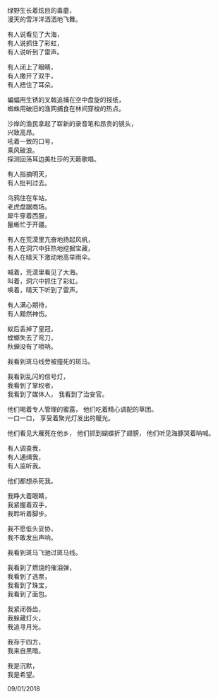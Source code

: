 绿野生长着炫目的毒蘑，  
漫天的雪洋洋洒洒地飞舞。 

有人说看见了大海，  
有人说抓住了彩虹，  
有人说听到了雷声。   

有人闭上了眼睛，   
有人撒开了双手，   
有人捂住了耳朵。   

蝙蝠用生锈的叉戟追捕在空中盘旋的报纸，  
蜘蛛用破旧的渔网捕食在林间穿梭的热点。

沙岸的渔民拿起了崭新的录音笔和昂贵的镜头，  
兴致高昂。  
吼着一致的口号，   
乘风破浪。   
探测回荡耳边美杜莎的天籁歌唱。   

有人指摘明天，   
有人批判过去。   

乌鸦住在车站，  
老虎盘踞商场。   
犀牛穿着西服，  
鬣蜥忙于开疆。    

有人在荒漠里亢奋地扬起风帆，   
有人在洞穴中狂热地挖掘宝藏，   
有人在晴天下激动地高举雨伞。   

喊着，荒漠里看见了大海。     
叫着，洞穴中抓住了彩虹。   
唤着，晴天下听到了雷声。    

有人满心期待，   
有人黯然神伤。   

蚁后丢掉了皇冠，  
螳螂失去了弯刀，  
秋蝉没有了唢呐。   

我看到斑马线旁被撞死的斑马。   

我看到乱闪的信号灯，  
我看到了掌权者，   
我看到了媒体人， 
我看到了治安官。  

他们喝着专人管理的蜜露， 
他们吃着精心调配的草团。  
一口一口， 享受着聚光灯发出的暖光。  

他们看见大雁死在他乡， 
他们抓到蝴蝶折了翅膀， 
他们听见海豚哭着呐喊。  

有人调查我，  
有人通缉我，  
有人监听我。    

他们都想杀死我。   

我睁大着眼睛，   
我紧握着双手，   
我聆听着脚步。    

我不愿低头妥协，   
我不敢发出声响。    

我看到斑马飞驰过斑马线。   

我看到了燃烧的催泪弹，   
我看到了选票，   
我看到了珠宝，   
我看到了面包。  

我紧闭唇齿，  
我躲藏灯火，  
我追寻月光。   

我存于四方，   
我来自黑暗。    

我是沉默，   
我是希望。   

09/01/2018 
